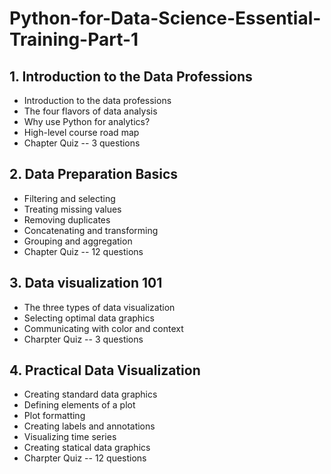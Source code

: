 # Python-for-Data-Science-Essential-Training-Part-1
## 1. Introduction to the Data Professions
* Introduction to the data professions<br>
* The four flavors of data analysis<br>
* Why use Python for analytics?<br>
* High-level course road map<br>
* Chapter Quiz -- 3 questions<br>
## 2. Data Preparation Basics
* Filtering and selecting<br>
* Treating missing values<br>
* Removing duplicates<br>
* Concatenating and transforming<br>
* Grouping and aggregation<br>
* Chapter Quiz -- 12 questions
## 3. Data visualization 101
* The three types of data visualization
* Selecting optimal data graphics
* Communicating with color and context
* Charpter Quiz -- 3 questions
## 4. Practical Data Visualization
* Creating standard data graphics
* Defining elements of a plot
* Plot formatting
* Creating labels and annotations
* Visualizing time series
* Creating statical data graphics
* Charpter Quiz -- 12 questions

